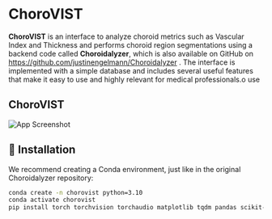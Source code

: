 # **ChoroVIST**
**ChoroVIST** is an interface to analyze choroid metrics such as Vascular Index and Thickness and performs choroid region segmentations using a backend code called **Choroidalyzer**, which is also available on GitHub on https://github.com/justinengelmann/Choroidalyzer . The interface is implemented with a simple database and includes several useful features that make it easy to use and highly relevant for medical professionals.o use

## ChoroVIST
![App Screenshot](./path/to/your-app-image.pn)

## 🔧 Installation

We recommend creating a Conda environment, just like in the original Choroidalyzer repository:

```bash
conda create -n chorovist python=3.10
conda activate chorovist
pip install torch torchvision torchaudio matplotlib tqdm pandas scikit-image scipy
